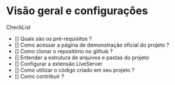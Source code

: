 # Visão geral e configuraçôes

CheckList

- [] Quais são os pré-requisitos ?
- [] Como acessar a página de demonstração oficial do projeto ?
- [] Como clonar o repositório no github ?
- [] Entender a estrutura de arquivos e pastas do projeto
- [] Configurar a extensão LiveServer
- [] Como utilizar o código criado em seu projeto ?
- [] Como contribuir ?
